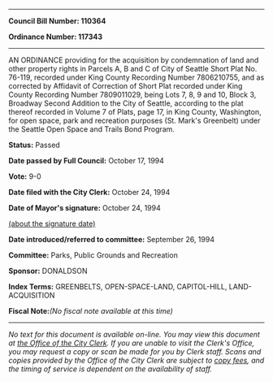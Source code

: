 

********

**Council Bill Number: 110364**
   
**Ordinance Number: 117343**
********

 AN ORDINANCE providing for the acquisition by condemnation of land and other property rights in Parcels A, B and C of City of Seattle Short Plat No. 76-119, recorded under King County Recording Number 7806210755, and as corrected by Affidavit of Correction of Short Plat recorded under King County Recording Number 7809011029, being Lots 7, 8, 9 and 10, Block 3, Broadway Second Addition to the City of Seattle, according to the plat thereof recorded in Volume 7 of Plats, page 17, in King County, Washington, for open space, park and recreation purposes (St. Mark's Greenbelt) under the Seattle Open Space and Trails Bond Program.

**Status:** Passed
   
**Date passed by Full Council:** October 17, 1994
   
**Vote:** 9-0
   
**Date filed with the City Clerk:** October 24, 1994
   
**Date of Mayor's signature:** October 24, 1994
   
[(about the signature date)](/~public/approvaldate.htm)
   
   
   
**Date introduced/referred to committee:** September 26, 1994
   
**Committee:** Parks, Public Grounds and Recreation
   
**Sponsor:** DONALDSON
   
   
**Index Terms:** GREENBELTS, OPEN-SPACE-LAND, CAPITOL-HILL, LAND-ACQUISITION

**Fiscal Note:**_(No fiscal note available at this time)_
********

_No text for this document is available on-line. You may view this document at [the Office of the City Clerk](http://www.seattle.gov/leg/clerk/contactUs.htm). If you are unable to visit the Clerk's Office, you may request a copy or scan be made for you by Clerk staff. Scans and copies provided by the Office of the City Clerk are subject to [copy fees](http://clerk.seattle.gov/~public/clerkfees.htm), and the timing of service is dependent on the availability of staff._

